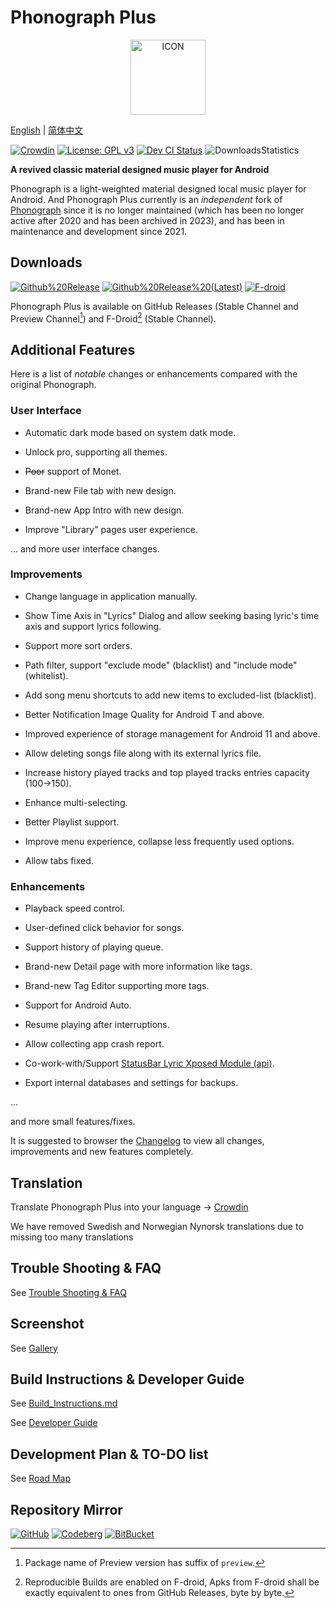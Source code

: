 # Phonograph Plus

<p align="center">
    <img src= "fastlane/metadata/android/en-US/images/icon.png" alt="ICON" height="120"/>
</p>

[English](./README.md) |
[简体中文](./README_ZH.md)
<br/>

[![Crowdin](https://badges.crowdin.net/phonograph-plus/localized.svg)](https://crowdin.com/project/phonograph-plus)
[![License: GPL v3](https://img.shields.io/badge/License-GPL%20v3-blue.svg)](https://github.com/chr56/Phonograph_Plus/blob/release/LICENSE.txt)
[<img src="https://github.com/chr56/Phonograph_Plus/actions/workflows/dev.yml/badge.svg" alt="Dev CI Status">](https://github.com/chr56/Phonograph_Plus/actions/workflows/dev.yml)
![DownloadsStatistics](https://img.shields.io/github/downloads/chr56/Phonograph_Plus/total)


**A revived classic material designed music player for Android**

Phonograph is a light-weighted material designed local music player for Android. And Phonograph Plus currently is an _independent_ fork of [Phonograph](https://github.com/kabouzeid/Phonograph) since it is no longer maintained (which has been no longer active after 2020 and has been archived in 2023), and has been in maintenance and development since 2021.

## **Downloads**

[<img src="https://img.shields.io/github/v/release/chr56/phonograph_plus?label=Github%20Releases" alt="Github%20Release">](https://github.com/chr56/Phonograph_Plus/releases/latest)
[<img src="https://img.shields.io/github/v/release/chr56/phonograph_plus?label=Github%20Releases%20(Latest)&include_prereleases" alt="Github%20Release%20(Latest)">](https://github.com/chr56/Phonograph_Plus/releases/)
[<img src="https://img.shields.io/f-droid/v/player.phonograph.plus?label=F-droid" alt="F-droid">](https://f-droid.org/packages/player.phonograph.plus/)

Phonograph Plus is available on GitHub Releases (Stable Channel and Preview Channel[^1]) and F-Droid[^2] (Stable Channel).

[^1]: Package name of Preview version has suffix of `preview`. 

[^2]: Reproducible Builds are enabled on F-droid, Apks from F-droid shall be exactly equivalent to ones from GitHub Releases, byte by byte.


## **Additional Features**

Here is a list of _notable_ changes or enhancements compared with the original Phonograph.

### User Interface

- Automatic dark mode based on system datk mode.

- Unlock pro, supporting all themes.

- <del>Poor</del> support of Monet.

- Brand-new File tab with new design.

- Brand-new App Intro with new design.

- Improve "Library" pages user experience.

... and more user interface changes.

### Improvements

- Change language in application manually.

- Show Time Axis in "Lyrics" Dialog and allow seeking basing lyric's time axis and support lyrics following.

- Support more sort orders.

- Path filter, support "exclude mode" (blacklist) and "include mode" (whitelist).

- Add song menu shortcuts to add new items to excluded-list (blacklist).

- Better Notification Image Quality for Android T and above.

- Improved experience of storage management for Android 11 and above.

- Allow deleting songs file along with its external lyrics file.

- Increase history played tracks and top played tracks entries capacity (100->150).

- Enhance multi-selecting.

- Better Playlist support.

- Improve menu experience, collapse less frequently used options.

- Allow tabs fixed.

### Enhancements

- Playback speed control.

- User-defined click behavior for songs.

- Support history of playing queue.

- Brand-new Detail page with more information like tags.

- Brand-new Tag Editor supporting more tags.

- Support for Android Auto.

- Resume playing after interruptions.

- Allow collecting app crash report.

- Co-work-with/Support [StatusBar Lyric Xposed Module (api)](https://github.com/Block-Network/StatusBarLyric).

- Export internal databases and settings for backups.

...

and more small features/fixes.

It is suggested to browser the [Changelog](https://phonographplus.github.io/changelogs/changeslogs/changelog.html) to
view all changes, improvements and new features completely.

## **Translation**

Translate Phonograph Plus into your language -> [Crowdin](https://crowdin.com/project/phonograph-plus)

We have removed Swedish and Norwegian Nynorsk translations due to missing too many translations

## **Trouble Shooting & FAQ**
See [Trouble Shooting & FAQ](docs/FAQ.md)

## **Screenshot**
See [Gallery](docs/Gallery.md)

## **Build Instructions & Developer Guide**

See [Build_Instructions.md](docs/Build_Instructions.md)

See [Developer Guide](docs/Developer_Guide.md)

## **Development Plan** & **TO-DO list**

See [Road Map](docs/Road_Map.md)

## **Repository Mirror**

[![GitHub](https://img.shields.io/badge/Git-Github-Blue)](https://github.com/chr56/Phonograph_Plus/)
[![Codeberg](https://img.shields.io/badge/Git-Codeberg-Blue)](https://codeberg.org/PhonographPlus/Phonograph_Plus)
[![BitBucket](https://img.shields.io/badge/Git-BitBucket-Blue)](https://bitbucket.org/phonograph-plus/phonograph_plus/)

